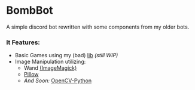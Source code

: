 # BombBot

A simple discord bot rewritten with some components from my older bots.

### It Features:
- Basic Games using my (bad) [lib](https://github.com/Tom-the-Bomb/Discord-Games) *(still WIP)*
- Image Manipulation utilizing:
    - Wand [(ImageMagick)](https://imagemagick.org/)
    - [Pillow](https://pillow.readthedocs.io/en/stable/)
    - *And Soon:* [OpenCV-Python](https://docs.opencv.org/4.x/d6/d00/tutorial_py_root.html)